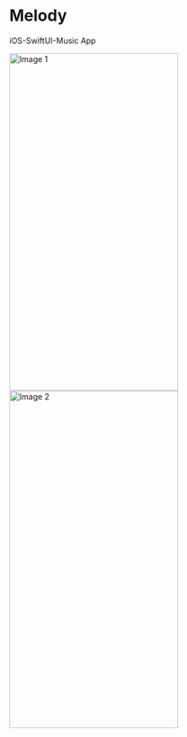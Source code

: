 # Melody
iOS-SwiftUI-Music App


<img src="https://github.com/Captain-Yellow/Melody/assets/50849702/2e1efc6d-082b-4263-b0a7-c1cba4f134d4" width="300" height="600" alt="Image 1">
<img src="https://github.com/Captain-Yellow/Melody/assets/50849702/d168a584-536c-44eb-82a0-11198d9fe3ed" width="300" height="600" alt="Image 2">
